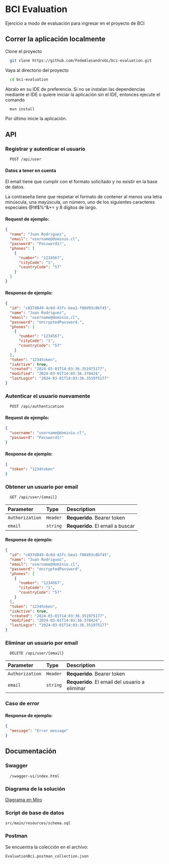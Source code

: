 # BCI Evaluation

Ejercicio a modo de evaluación para ingresar en el proyecto de BCI

## Correr la aplicación localmente

Clone el proyecto

```bash
  git clone https://github.com/FedeAlesandroGL/bci-evaluation.git
```

Vaya al directorio del proyecto

```bash
  cd bci-evaluation
```

Abralo en su IDE de preferencia. Si no se instalan las dependencias mediante el IDE o quiere iniciar la aplicación sin
el IDE, entonces ejecute el comando

```bash
  mvn install
```

Por último inicie la aplicación.

## API

### Registrar y autenticar el usuario

```http
  POST /api/user
```

#### Datos a tener en cuenta

El email tiene que cumplir con el formato solicitado y no existir en la base de datos.

La contraseña tiene que respetar el formato de contener al menos una letra minúscula, una mayúscula, un número,
uno de los siguientes caracteres especiales @!#$%^&+= y 8 dígitos de largo.

#### Request de ejemplo:

```json
{
  "name": "Juan Rodriguez",
  "email": "username@dominio.cl",
  "password": "Password1!",
  "phones": [
    {
      "number": "1234567",
      "cityCode": "1",
      "countryCode": "57"
    }
  ]
}
```

#### Response de ejemplo:

```json
{
  "id": "c037d849-4c6d-43fc-bea1-f80d93c8bf45",
  "name": "Juan Rodriguez",
  "email": "username@dominio.cl",
  "password": "encryptedPassword.",
  "phones": [
    {
      "number": "1234567",
      "cityCode": "1",
      "countryCode": "57"
    }
  ],
  "token": "1234token",
  "isActive": true,
  "created": "2024-03-01T14:03:36.351975177",
  "modified": "2024-03-01T14:03:36.378424",
  "lastLogin": "2024-03-01T14:03:36.351975177"
}
```

### Autenticar el usuario nuevamente

```http
  POST /api/authentication
```

#### Request de ejemplo:

```json
{
  "username": "username@dominio.cl",
  "password": "Password1!"
}
```

#### Response de ejemplo:

```json
{
  "token": "1234token"
}
```

### Obtener un usuario por email

```http
  GET /api/user/{email}
```

| Parameter       | Type     | Description                      |
|:----------------|:---------|:---------------------------------|
| `Authorization` | `Header` | **Requerido**. Bearer token      |
| `email`         | `string` | **Requerido**. El email a buscar |

#### Response de ejemplo:

```json
{
  "id": "c037d849-4c6d-43fc-bea1-f80d93c8bf45",
  "name": "Juan Rodriguez",
  "email": "username@dominio.cl",
  "password": "encryptedPassword",
  "phones": [
    {
      "number": "1234567",
      "cityCode": "1",
      "countryCode": "57"
    }
  ],
  "token": "1234token",
  "isActive": true,
  "created": "2024-03-01T14:03:36.351975177",
  "modified": "2024-03-01T14:03:36.378424",
  "lastLogin": "2024-03-01T14:03:36.351975177"
}
```

### Eliminar un usuario por email

```http
  DELETE /api/user/{email}
```

| Parameter       | Type     | Description                                    |
|:----------------|:---------|:-----------------------------------------------|
| `Authorization` | `Header` | **Requerido**. Bearer token                    |
| `email`         | `string` | **Requerido**. El email del usuario a eliminar |

### Caso de error

#### Response de ejemplo:

```json
{
  "message": "Error message"
}
```

## Documentación

### Swagger

```http
  /swagger-ui/index.html
```

### Diagrama de la solución

[Diagrama en Miro](https://miro.com/app/board/uXjVNne9tFA=/?share_link_id=89416196724)

### Script de base de datos

```
src/main/resources/schema.sql
```
### Postman
Se encuentra la colección en el archivo:

```
EvaluationBci.postman_collection.json
```
